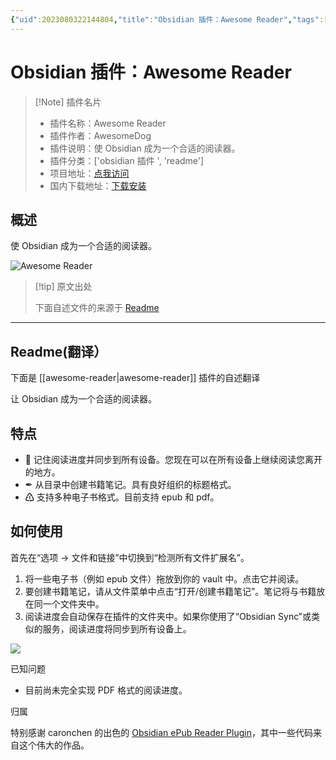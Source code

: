 ```yaml
---
{"uid":2023080322144804,"title":"Obsidian 插件：Awesome Reader","tags":["obsidian插件","readme"],"description":"使Obsidian成为一个合适的阅读器。","author":"AI","type":"readme","draft":false,"editable":false,"modified":20230101000000,"dg-publish":true,"permalink":"/lake-of-knowledge/10-obsidian/obsidian/readme/awesome-reader-readme/","dgPassFrontmatter":true}
---
```



# Obsidian 插件：Awesome Reader

> [!Note] 插件名片
> - 插件名称：Awesome Reader
> - 插件作者：AwesomeDog
> - 插件说明：使 Obsidian 成为一个合适的阅读器。
> - 插件分类：['obsidian 插件 ', 'readme']
> - 项目地址：[点我访问](https://github.com/AwesomeDog/obsidian-awesome-reader)
> - 国内下载地址：[下载安装](https://pkmer.cn/products/plugin/pluginMarket/?awesome-reader)

## 概述

使 Obsidian 成为一个合适的阅读器。

![Awesome Reader](https://cdn.pkmer.cn/covers/awesome-reader.png!pkmer)

> [!tip] 原文出处
>
>下面自述文件的来源于 [Readme](https://ghproxy.net/https://raw.githubusercontent.com/AwesomeDog/obsidian-awesome-reader/master/README.md)
>

---

## Readme(翻译）

下面是 [[awesome-reader\|awesome-reader]] 插件的自述翻译

让 Obsidian 成为一个合适的阅读器。

## 特点

- 💾 记住阅读进度并同步到所有设备。您现在可以在所有设备上继续阅读您离开的地方。
- ✒ 从目录中创建书籍笔记。具有良好组织的标题格式。
- ♳ 支持多种电子书格式。目前支持 epub 和 pdf。

## 如何使用

首先在“选项 -> 文件和链接”中切换到“检测所有文件扩展名”。

1. 将一些电子书（例如 epub 文件）拖放到你的 vault 中。点击它并阅读。
2. 要创建书籍笔记，请从文件菜单中点击“打开/创建书籍笔记”。笔记将与书籍放在同一个文件夹中。
3. 阅读进度会自动保存在插件的文件夹中。如果你使用了“Obsidian Sync”或类似的服务，阅读进度将同步到所有设备上。

![](resources/img1.png)

已知问题

- 目前尚未完全实现 PDF 格式的阅读进度。

归属

特别感谢 caronchen 的出色的 [Obsidian ePub Reader Plugin](https://github.com/caronchen/obsidian-epub-plugin)，其中一些代码来自这个伟大的作品。
